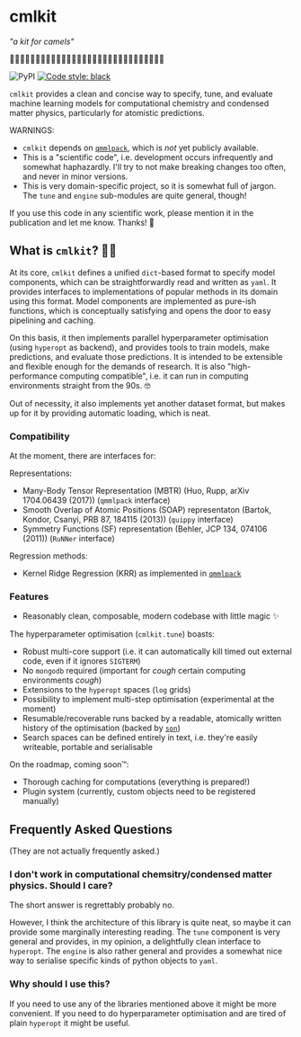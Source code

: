 # cmlkit

*"a kit for camels"* 

🐫🧰🐫🧰🐫🧰🐫🧰🐫🧰🐫🧰🐫🧰🐫🧰🐫🧰🐫🧰🐫🧰🐫🧰🐫🧰🐫🧰🐫🧰

![PyPI](https://img.shields.io/pypi/v/cmlkit.svg) [![Code style: black](https://img.shields.io/badge/code%20style-black-000000.svg)](https://github.com/python/black)

`cmlkit` provides a clean and concise way to specify, tune, and evaluate machine learning models for computational chemistry and condensed matter physics, particularly for atomistic predictions.

WARNINGS: 
- `cmlkit` depends on [`qmmlpack`](https://gitlab.com/qmml/qmmlpack), which is *not* yet publicly available.
- This is a "scientific code", i.e. development occurs infrequently and somewhat haphazardly. I'll try to not make breaking changes too often, and never in minor versions.
- This is very domain-specific project, so it is somewhat full of jargon. The `tune` and `engine` sub-modules are quite general, though!

If you use this code in any scientific work, please mention it in the publication and let me know. Thanks! 🐫

## What is `cmlkit`? 🐫🧰

At its core, `cmlkit` defines a unified `dict`-based format to specify model components, which can be straightforwardly read and written as `yaml`. It provides interfaces to implementations of popular methods in its domain using this format. Model components are implemented as pure-ish functions, which is conceptually satisfying and opens the door to easy pipelining and caching.

On this basis, it then implements parallel hyperparameter optimisation (using `hyperopt` as backend), and provides tools to train models, make predictions, and evaluate those predictions. It is intended to be extensible and flexible enough for the demands of research. It is also "high-performance computing compatible", i.e. it can run in computing environments straight from the 90s. 🤓

Out of necessity, it also implements yet another dataset format, but makes up for it by providing automatic loading, which is neat.

### Compatibility

At the moment, there are interfaces for:

Representations:
- Many-Body Tensor Representation (MBTR) (Huo, Rupp, arXiv 1704.06439 (2017)) (`qmmlpack` interface)
- Smooth Overlap of Atomic Positions (SOAP) representaton (Bartok, Kondor, Csanyi, PRB 87, 184115 (2013)) (`quippy` interface)
- Symmetry Functions (SF) representation (Behler, JCP 134, 074106 (2011)) (`RuNNer` interface)

Regression methods:
- Kernel Ridge Regression (KRR) as implemented in [`qmmlpack`](https://gitlab.com/qmml/qmmlpack)

### Features

- Reasonably clean, composable, modern codebase with little magic ✨

The hyperparameter optimisation (`cmlkit.tune`) boasts:
- Robust multi-core support (i.e. it can automatically kill timed out external code, even if it ignores `SIGTERM`)
- No `mongodb` required (important for *cough* certain computing environments *cough*)
- Extensions to the `hyperopt` spaces (`log` grids)
- Possibility to implement multi-step optimisation (experimental at the moment)
- Resumable/recoverable runs backed by a readable, atomically written history of the optimisation (backed by [`son`](https://github.com/flokno/son))
- Search spaces can be defined entirely in text, i.e. they're easily writeable, portable and serialisable

On the roadmap, coming soon™:
- Thorough caching for computations (everything is prepared!)
- Plugin system (currently, custom objects need to be registered manually)

## Frequently Asked Questions

(They are not actually frequently asked.)

### I don't work in computational chemsitry/condensed matter physics. Should I care?

The short answer is regrettably probably no. 

However, I think the architecture of this library is quite neat, so maybe it can provide some marginally interesting reading. The `tune` component is very general and provides, in my opinion, a delightfully clean interface to `hyperopt`. The `engine` is also rather general and provides a somewhat nice way to serialise specific kinds of python objects to `yaml`.

### Why should I use this?

If you need to use any of the libraries mentioned above it might be more convenient. If you need to do hyperparameter optimisation and are tired of plain `hyperopt` it might be useful.

